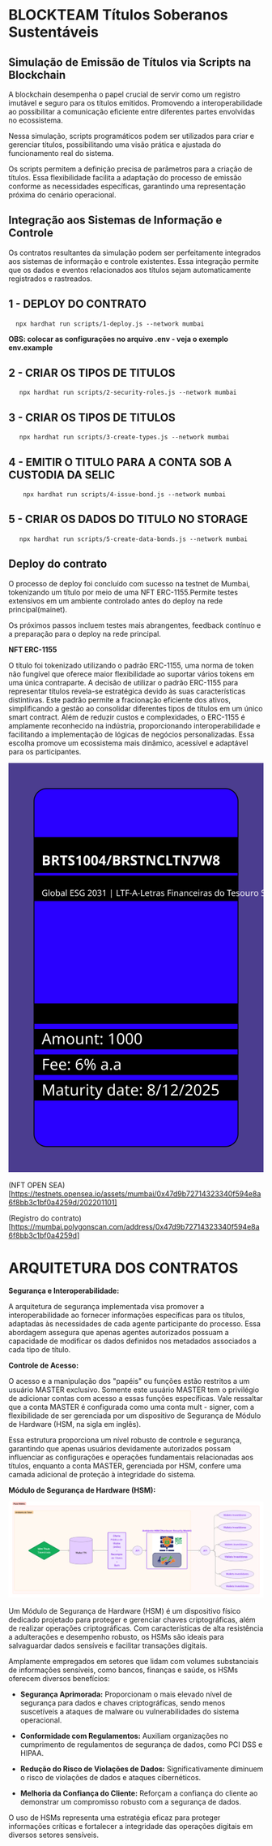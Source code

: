 # BLOCKTEAM Títulos Soberanos Sustentáveis #

## Simulação de Emissão de Títulos via Scripts na Blockchain

A blockchain desempenha o papel crucial de servir como um registro imutável e seguro para os títulos emitidos. Promovendo a interoperabilidade ao possibilitar a comunicação eficiente entre diferentes partes envolvidas no ecossistema.

Nessa simulação, scripts programáticos podem ser utilizados para criar e gerenciar títulos, possibilitando uma visão prática e ajustada do funcionamento real do sistema.

Os scripts permitem a definição precisa de parâmetros para a criação de títulos. Essa flexibilidade facilita a adaptação do processo de emissão conforme as necessidades específicas, garantindo uma representação próxima  do cenário operacional.

## Integração aos Sistemas de Informação e Controle

Os contratos resultantes da simulação podem ser perfeitamente integrados aos sistemas de informação e controle existentes. Essa integração permite que os dados e eventos relacionados aos títulos sejam automaticamente registrados e rastreados.

## 1 - DEPLOY DO CONTRATO

      npx hardhat run scripts/1-deploy.js --network mumbai
**OBS: colocar as configurações no arquivo .env - veja o exemplo env.example**

## 2 - CRIAR OS TIPOS DE TITULOS

       npx hardhat run scripts/2-security-roles.js --network mumbai

## 3 - CRIAR OS TIPOS DE TITULOS

       npx hardhat run scripts/3-create-types.js --network mumbai

## 4 - EMITIR O TITULO PARA A CONTA SOB A CUSTODIA DA SELIC

        npx hardhat run scripts/4-issue-bond.js --network mumbai  

## 5 - CRIAR OS DADOS DO TITULO NO STORAGE

       npx hardhat run scripts/5-create-data-bonds.js --network mumbai


## Deploy do contrato

O processo de deploy foi concluído com sucesso na testnet de Mumbai, tokenizando um título por meio de uma NFT ERC-1155.Permite testes extensivos em um ambiente controlado antes do deploy na rede principal(mainet).

Os próximos passos incluem testes mais abrangentes, feedback contínuo e a preparação para o deploy na rede principal.

**NFT ERC-1155**

O título foi tokenizado utilizando o padrão ERC-1155, uma norma de token não fungível que oferece maior flexibilidade ao suportar vários tokens em uma única contraparte. A decisão de utilizar o padrão ERC-1155 para representar títulos revela-se estratégica devido às suas características distintivas. Este padrão permite a fracionação eficiente dos ativos, simplificando a gestão ao consolidar diferentes tipos de títulos em um único smart contract. Além de reduzir custos e complexidades, o ERC-1155 é amplamente reconhecido na indústria, proporcionando interoperabilidade e facilitando a implementação de lógicas de negócios personalizadas. Essa escolha promove um ecossistema mais dinâmico, acessível e adaptável para os participantes.


![Contrato](/docs/image-titulo.svg)

(NFT OPEN SEA)[https://testnets.opensea.io/assets/mumbai/0x47d9b72714323340f594e8a6f8bb3c1bf0a4259d/202201101]


(Registro do contrato)[https://mumbai.polygonscan.com/address/0x47d9b72714323340f594e8a6f8bb3c1bf0a4259d]



# ARQUITETURA DOS CONTRATOS

**Segurança e Interoperabilidade:**

A arquitetura de segurança implementada visa promover a interoperabilidade ao fornecer informações específicas para os títulos, adaptadas às necessidades de cada agente participante do processo. Essa abordagem assegura que apenas agentes autorizados possuam a capacidade de modificar os dados definidos nos metadados associados a cada tipo de título.

**Controle de Acesso:**

O acesso e a manipulação dos "papéis" ou funções estão restritos a um usuário MASTER exclusivo. Somente este usuário MASTER tem o privilégio de adicionar contas com acesso a essas funções específicas. Vale ressaltar que a conta MASTER é configurada como uma conta mult - signer, com a flexibilidade de ser gerenciada por um dispositivo de Segurança de Módulo de Hardware (HSM, na sigla em inglês).

Essa estrutura proporciona um nível robusto de controle e segurança, garantindo que apenas usuários devidamente autorizados possam influenciar as configurações e operações fundamentais relacionadas aos títulos, enquanto a conta MASTER, gerenciada por HSM, confere uma camada adicional de proteção à integridade do sistema.

**Módulo de Segurança de Hardware (HSM):**

![Integração com HSM](/docs/HSM-ESQUEMA.png)


Um Módulo de Segurança de Hardware (HSM) é um dispositivo físico dedicado projetado para proteger e gerenciar chaves criptográficas, além de realizar operações criptográficas. Com características de alta resistência a adulterações e desempenho robusto, os HSMs são ideais para salvaguardar dados sensíveis e facilitar transações digitais.

Amplamente empregados em setores que lidam com volumes substanciais de informações sensíveis, como bancos, finanças e saúde, os HSMs oferecem diversos benefícios:

* **Segurança Aprimorada:** Proporcionam o mais elevado nível de segurança para dados e chaves criptográficas, sendo menos suscetíveis a ataques de malware ou vulnerabilidades do sistema operacional.

* **Conformidade com Regulamentos:** Auxiliam organizações no cumprimento de regulamentos de segurança de dados, como PCI DSS e HIPAA.

* **Redução do Risco de Violações de Dados:** Significativamente diminuem o risco de violações de dados e ataques cibernéticos.

* **Melhoria da Confiança do Cliente:** Reforçam a confiança do cliente ao demonstrar um compromisso robusto com a segurança de dados.

O uso de HSMs representa uma estratégia eficaz para proteger informações críticas e fortalecer a integridade das operações digitais em diversos setores sensíveis.
